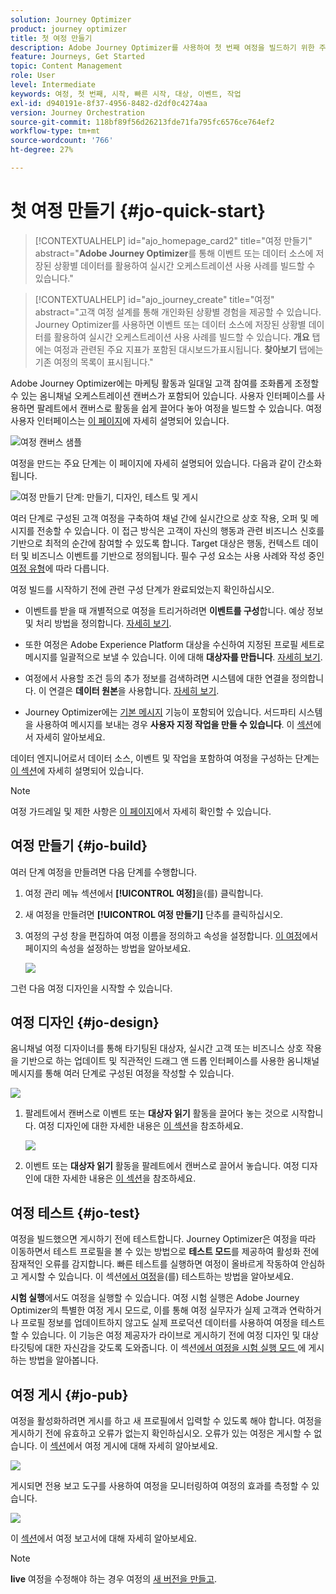 ```yaml
---
solution: Journey Optimizer
product: journey optimizer
title: 첫 여정 만들기
description: Adobe Journey Optimizer를 사용하여 첫 번째 여정을 빌드하기 위한 주요 단계
feature: Journeys, Get Started
topic: Content Management
role: User
level: Intermediate
keywords: 여정, 첫 번째, 시작, 빠른 시작, 대상, 이벤트, 작업
exl-id: d940191e-8f37-4956-8482-d2df0c4274aa
version: Journey Orchestration
source-git-commit: 118bf89f56d26213fde71fa795fc6576ce764ef2
workflow-type: tm+mt
source-wordcount: '766'
ht-degree: 27%

---
```


# 첫 여정 만들기 {#jo-quick-start}

>[!CONTEXTUALHELP]
>id="ajo_homepage_card2"
>title="여정 만들기"
>abstract="**Adobe Journey Optimizer**&#x200B;를 통해 이벤트 또는 데이터 소스에 저장된 상황별 데이터를 활용하여 실시간 오케스트레이션 사용 사례를 빌드할 수 있습니다."

>[!CONTEXTUALHELP]
>id="ajo_journey_create"
>title="여정"
>abstract="고객 여정 설계를 통해 개인화된 상황별 경험을 제공할 수 있습니다. Journey Optimizer를 사용하면 이벤트 또는 데이터 소스에 저장된 상황별 데이터를 활용하여 실시간 오케스트레이션 사용 사례를 빌드할 수 있습니다. **개요** 탭에는 여정과 관련된 주요 지표가 포함된 대시보드가 &#x200B;&#x200B;표시됩니다. **찾아보기** 탭에는 기존 여정의 목록이 표시됩니다."

Adobe Journey Optimizer에는 마케팅 활동과 일대일 고객 참여를 조화롭게 조정할 수 있는 옴니채널 오케스트레이션 캔버스가 포함되어 있습니다. 사용자 인터페이스를 사용하면 팔레트에서 캔버스로 활동을 쉽게 끌어다 놓아 여정을 빌드할 수 있습니다. 여정 사용자 인터페이스는 [이 페이지](journey-ui.md)에 자세히 설명되어 있습니다.

![여정 캔버스 샘플](assets/journey38.png)

여정을 만드는 주요 단계는 이 페이지에 자세히 설명되어 있습니다. 다음과 같이 간소화됩니다.

![여정 만들기 단계: 만들기, 디자인, 테스트 및 게시](assets/journey-creation-process.png)


여러 단계로 구성된 고객 여정을 구축하여 채널 간에 실시간으로 상호 작용, 오퍼 및 메시지를 전송할 수 있습니다. 이 접근 방식은 고객이 자신의 행동과 관련 비즈니스 신호를 기반으로 최적의 순간에 참여할 수 있도록 합니다. Target 대상은 행동, 컨텍스트 데이터 및 비즈니스 이벤트를 기반으로 정의됩니다. 필수 구성 요소는 사용 사례와 작성 중인 [여정 유형](entry-management.md#types-of-journeys)에 따라 다릅니다.

여정 빌드를 시작하기 전에 관련 구성 단계가 완료되었는지 확인하십시오.

* 이벤트를 받을 때 개별적으로 여정을 트리거하려면 **이벤트를 구성**&#x200B;합니다. 예상 정보 및 처리 방법을 정의합니다. [자세히 보기](../event/about-events.md).

<!--   ![](assets/jo-event7bis.png)  -->

* 또한 여정은 Adobe Experience Platform 대상을 수신하여 지정된 프로필 세트로 메시지를 일괄적으로 보낼 수 있습니다. 이에 대해 **대상자를 만듭니다**. [자세히 보기](../audience/about-audiences.md).

<!--   ![](assets/segment2.png)  -->

* 여정에서 사용할 조건 등의 추가 정보를 검색하려면 시스템에 대한 연결을 정의합니다. 이 연결은 **데이터 원본**&#x200B;을 사용합니다. [자세히 보기](../datasource/about-data-sources.md).

<!--   ![](assets/jo-datasource.png)  -->

* Journey Optimizer에는 [기본 메시지](../building-journeys/journeys-message.md) 기능이 포함되어 있습니다. 서드파티 시스템을 사용하여 메시지를 보내는 경우 **사용자 지정 작업을 만들 수 있습니다**. 이 [섹션](../action/action.md)에서 자세히 알아보세요.

<!--    ![](assets/custom2.png)  -->


데이터 엔지니어로서 데이터 소스, 이벤트 및 작업을 포함하여 여정을 구성하는 단계는 [이 섹션](../configuration/about-data-sources-events-actions.md)에 자세히 설명되어 있습니다.


>[!NOTE]
>
>여정 가드레일 및 제한 사항은 [이 페이지](../start/guardrails.md)에서 자세히 확인할 수 있습니다.

## 여정 만들기 {#jo-build}

여러 단계 여정을 만들려면 다음 단계를 수행합니다.

1. 여정 관리 메뉴 섹션에서 **[!UICONTROL 여정]**&#x200B;을(를) 클릭합니다.

1. 새 여정을 만들려면 **[!UICONTROL 여정 만들기]** 단추를 클릭하십시오.

1. 여정의 구성 창을 편집하여 여정 이름을 정의하고 속성을 설정합니다. [이 여정](journey-properties.md)에서 페이지의 속성을 설정하는 방법을 알아보세요.

   ![](assets/jo-properties.png)

그런 다음 여정 디자인을 시작할 수 있습니다.

## 여정 디자인 {#jo-design}

옴니채널 여정 디자이너를 통해 타기팅된 대상자, 실시간 고객 또는 비즈니스 상호 작용을 기반으로 하는 업데이트 및 직관적인 드래그 앤 드롭 인터페이스를 사용한 옴니채널 메시지를 통해 여러 단계로 구성된 여정을 작성할 수 있습니다.

![](assets/journey38.png)

1. 팔레트에서 캔버스로 이벤트 또는 **대상자 읽기** 활동을 끌어다 놓는 것으로 시작합니다. 여정 디자인에 대한 자세한 내용은 [이 섹션](using-the-journey-designer.md)을 참조하세요.

   ![](assets/read-segment.png)

1. 이벤트 또는 **대상자 읽기** 활동을 팔레트에서 캔버스로 끌어서 놓습니다. 여정 디자인에 대한 자세한 내용은 [이 섹션](using-the-journey-designer.md)을 참조하세요.

## 여정 테스트 {#jo-test}

여정을 빌드했으면 게시하기 전에 테스트합니다. Journey Optimizer은 여정을 따라 이동하면서 테스트 프로필을 볼 수 있는 방법으로 **테스트 모드**&#x200B;를 제공하여 활성화 전에 잠재적인 오류를 감지합니다. 빠른 테스트를 실행하면 여정이 올바르게 작동하여 안심하고 게시할 수 있습니다. 이 섹션[에서 여정 &#x200B;](testing-the-journey.md)을(를) 테스트하는 방법을 알아보세요.

**시험 실행**&#x200B;에서도 여정을 실행할 수 있습니다. 여정 시험 실행은 Adobe Journey Optimizer의 특별한 여정 게시 모드로, 이를 통해 여정 실무자가 실제 고객과 연락하거나 프로필 정보를 업데이트하지 않고도 실제 프로덕션 데이터를 사용하여 여정을 테스트할 수 있습니다. 이 기능은 여정 제공자가 라이브로 게시하기 전에 여정 디자인 및 대상 타깃팅에 대한 자신감을 갖도록 도와줍니다. 이 섹션[에서 여정을 시험 실행 모드 &#x200B;](journey-dry-run.md)에 게시하는 방법을 알아봅니다.

## 여정 게시 {#jo-pub}

여정을 활성화하려면 게시를 하고 새 프로필에서 입력할 수 있도록 해야 합니다. 여정을 게시하기 전에 유효하고 오류가 없는지 확인하십시오. 오류가 있는 여정은 게시할 수 없습니다. 이 [섹션](publishing-the-journey.md)에서 여정 게시에 대해 자세히 알아보세요.

![](assets/jo-journeyuc2_32bis.png)

게시되면 전용 보고 도구를 사용하여 여정을 모니터링하여 여정의 효과를 측정할 수 있습니다.

![](assets/jo-dynamic_report_journey_12.png)

이 [섹션](../reports/live-report.md)에서 여정 보고서에 대해 자세히 알아보세요.

>[!NOTE]
>
>**live** 여정을 수정해야 하는 경우 여정의 [새 버전을 만들고](journey-ui.md#journey-versions).
